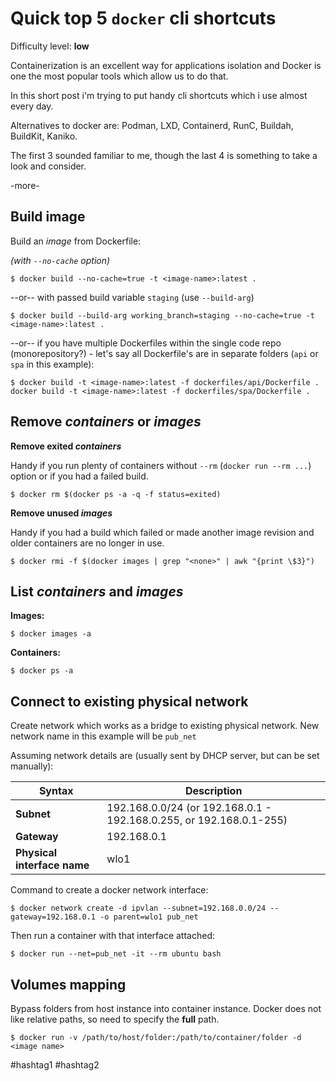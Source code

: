 # Quick top 5 `docker` cli shortcuts

Difficulty level: **low**

Containerization is an excellent way for applications isolation and Docker is
one the most popular tools which allow us to do that.

In this short post i'm trying to put handy cli shortcuts which i use almost
every day.

Alternatives to docker are: Podman, LXD, Containerd, RunC, Buildah, BuildKit,
Kaniko.

The first 3 sounded familiar to me, though the last 4 is something to take
a look and consider.

-more-

## Build image

Build an _image_ from Dockerfile:

_(with `--no-cache` option)_
```
$ docker build --no-cache=true -t <image-name>:latest .
```

--or-- with passed build variable `staging` (use `--build-arg`)

```
$ docker build --build-arg working_branch=staging --no-cache=true -t <image-name>:latest .
```

--or-- if you have multiple Dockerfiles within the single code repo
(monorepository?) - let's say all Dockerfile's are in separate folders (`api` or
`spa` in this example):

```
$ docker build -t <image-name>:latest -f dockerfiles/api/Dockerfile .
docker build -t <image-name>:latest -f dockerfiles/spa/Dockerfile .
```


## Remove _containers_ or _images_

**Remove exited _containers_**

Handy if you run plenty of containers without `--rm` (`docker run --rm ...`)
option or if you had a failed build.

```
$ docker rm $(docker ps -a -q -f status=exited)
```

**Remove unused _images_**

Handy if you had  a build which failed or made another image revision and older
containers are no longer in use.

```
$ docker rmi -f $(docker images | grep "<none>" | awk "{print \$3}")
```

## List _containers_ and _images_

**Images:**
```
$ docker images -a
```

**Containers:**
```
$ docker ps -a
```

## Connect to existing physical network

Create network which works as a bridge to existing physical network. New network
name in this example will be `pub_net`

Assuming network details are (usually sent by DHCP server, but can be set
manually):

|Syntax|Description|
|-|---|
|**Subnet** | 192.168.0.0/24 (or 192.168.0.1 - 192.168.0.255, or 192.168.0.1-255)|
|**Gateway** | 192.168.0.1|
|**Physical interface name**| wlo1|

Command to create a docker network interface:

```
$ docker network create -d ipvlan --subnet=192.168.0.0/24 --gateway=192.168.0.1 -o parent=wlo1 pub_net
```

Then run a container with that interface attached:
```
$ docker run --net=pub_net -it --rm ubuntu bash
```

## Volumes mapping
Bypass folders from host instance into container instance. Docker does not like
relative paths, so need to specify the **full** path.

```
$ docker run -v /path/to/host/folder:/path/to/container/folder -d <image name>
```


 #hashtag1 #hashtag2